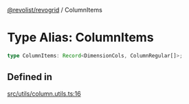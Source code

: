 [@revolist/revogrid](README.md) / ColumnItems

# Type Alias: ColumnItems

```ts
type ColumnItems: Record<DimensionCols, ColumnRegular[]>;
```

## Defined in

[src/utils/column.utils.ts:16](https://github.com/revolist/revogrid/blob/a4b231d71029faeb28d2b2f5098e6a96aa320bc0/src/utils/column.utils.ts#L16)
